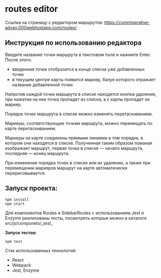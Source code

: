# routes editor

Ссылка на страницу с редактором маршрутов: https://commiserative-advan.000webhostapp.com/routes/

## Инструкция по использованию редактора

Введите название точки маршрута в текстовом поле и нажмите Enter. После этого:
- введенная точка отобразится в конце списка уже добавленных точек
- в текущем центре карты появится маркер, балун которого отражает название добавленной точки

Напротив каждой точки маршрута в списке находится кнопка удаления, при нажатии на нее точка пропадет из списка, а с карты пропадет ее маркер. 

Порядок точек маршрута в списке можно изменять перетаскиванием. 

Маркеры, соответствующие точкам маршрута, можно перемещать по карте перетаскиванием.

Маркеры на карте соединены прямыми линиями в том порядке, в котором они находятся в списке. Полученная таким образом ломаная изображает маршрут, первая точка в списке — начало маршрута, последняя — конец маршрута. 

При изменении порядка точек в списке или их удалении, а также при перемещении маркеров маршрут на карте автоматически перерисовывается. 

## Запуск проекта:

```
npm install
npm start
```

Для компонентов Routes и SidebarRoutes с использованием Jest и Enzyme реализованы тесты, посмотреть которые можно в каталоге src/js/componets/\__test__

**Запуск тестов:**

```
npm test
```


Стэк использованных технологий:
- React
- Webpack
- Jest, Enzyme
